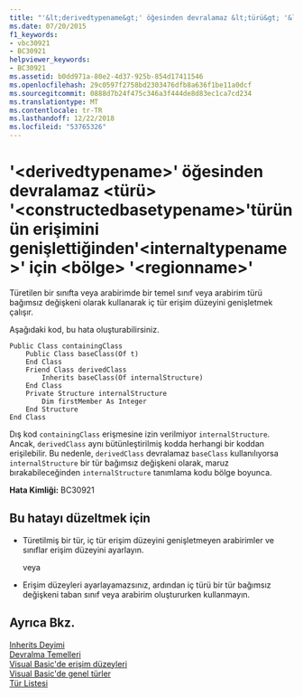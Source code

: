 ```yaml
---
title: "'&lt;derivedtypename&gt;' öğesinden devralamaz &lt;türü&gt; '&lt;constructedbasetypename&gt;'türünün erişimini genişlettiğinden'&lt;internaltypename&gt;' için &lt;bölge&gt; '&lt;regionname&gt;'"
ms.date: 07/20/2015
f1_keywords:
- vbc30921
- BC30921
helpviewer_keywords:
- BC30921
ms.assetid: b0dd971a-80e2-4d37-925b-854d17411546
ms.openlocfilehash: 29c0597f2758bd2303476dfb8a636f1be11a0dcf
ms.sourcegitcommit: 0888d7b24f475c346a3f444de8d83ec1ca7cd234
ms.translationtype: MT
ms.contentlocale: tr-TR
ms.lasthandoff: 12/22/2018
ms.locfileid: "53765326"
---
```

# <a name="ltderivedtypenamegt-cannot-inherit-from-lttypegt-ltconstructedbasetypenamegt-because-it-expands-the-access-of-type-ltinternaltypenamegt-to-ltregiongt-ltregionnamegt"></a>'&lt;derivedtypename&gt;' öğesinden devralamaz &lt;türü&gt; '&lt;constructedbasetypename&gt;'türünün erişimini genişlettiğinden'&lt;internaltypename&gt;' için &lt;bölge&gt; '&lt;regionname&gt;'
Türetilen bir sınıfta veya arabirimde bir temel sınıf veya arabirim türü bağımsız değişkeni olarak kullanarak iç tür erişim düzeyini genişletmek çalışır.  
  
 Aşağıdaki kod, bu hata oluşturabilirsiniz.  
  
```  
Public Class containingClass  
    Public Class baseClass(Of t)  
    End Class  
    Friend Class derivedClass  
        Inherits baseClass(Of internalStructure)  
    End Class  
    Private Structure internalStructure  
        Dim firstMember As Integer  
    End Structure  
End Class  
```  
  
 Dış kod `containingClass` erişmesine izin verilmiyor `internalStructure`. Ancak, `derivedClass` aynı bütünleştirilmiş kodda herhangi bir koddan erişilebilir. Bu nedenle, `derivedClass` devralamaz `baseClass` kullanılıyorsa `internalStructure` bir tür bağımsız değişkeni olarak, maruz bırakabileceğinden `internalStructure` tanımlama kodu bölge boyunca.  
  
 **Hata Kimliği:** BC30921  
  
## <a name="to-correct-this-error"></a>Bu hatayı düzeltmek için  
  
-   Türetilmiş bir tür, iç tür erişim düzeyini genişletmeyen arabirimler ve sınıflar erişim düzeyini ayarlayın.  
  
     veya  
  
-   Erişim düzeyleri ayarlayamazsınız, ardından iç türü bir tür bağımsız değişkeni taban sınıf veya arabirim oluştururken kullanmayın.  
  
## <a name="see-also"></a>Ayrıca Bkz.  
 [Inherits Deyimi](../../visual-basic/language-reference/statements/inherits-statement.md)  
 [Devralma Temelleri](../../visual-basic/programming-guide/language-features/objects-and-classes/inheritance-basics.md)  
 [Visual Basic'de erişim düzeyleri](../../visual-basic/programming-guide/language-features/declared-elements/access-levels.md)  
 [Visual Basic'de genel türler](../../visual-basic/programming-guide/language-features/data-types/generic-types.md)  
 [Tür Listesi](../../visual-basic/language-reference/statements/type-list.md)
